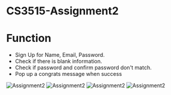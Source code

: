 # CS3515-Assignment2

# Function
- Sign Up for Name, Email, Password.
- Check if there is blank information.
- Check if password and confirm password don't match.
- Pop up a congrats message when success


![Assignment2](https://user-images.githubusercontent.com/28942562/93546168-420b3a80-f930-11ea-94ac-8b6f0f26b077.png)
![Assignment2](https://user-images.githubusercontent.com/28942562/93546199-58b19180-f930-11ea-834b-0388d505af97.png)
![Assignment2](https://user-images.githubusercontent.com/28942562/93546296-83034f00-f930-11ea-9906-33b80fbe7bc3.png)
![Assignment2](https://user-images.githubusercontent.com/28942562/93546353-99a9a600-f930-11ea-8db0-226b7a779135.png)
